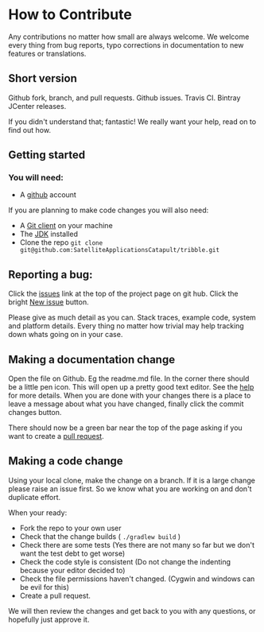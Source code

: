 # How to Contribute

Any contributions no matter how small are always welcome. We welcome every thing from bug reports, typo corrections in 
documentation to new features or translations. 

## Short version
Github fork, branch, and pull requests. Github issues. Travis CI. Bintray JCenter releases.

If you didn't understand that; fantastic! We really want your help, read on to find out how.

## Getting started

### You will need: 
* A [github](https://github.com/) account

If you are planning to make code changes you will also need: 

* A [Git client](https://git-scm.com/book/en/v2/Getting-Started-Installing-Git) on your machine
* The [JDK](https://docs.oracle.com/javase/8/docs/technotes/guides/install/install_overview.html) installed 
* Clone the repo `git clone git@github.com:SatelliteApplicationsCatapult/tribble.git`
 
## Reporting a bug:
Click the [issues](https://github.com/SatelliteApplicationsCatapult/tribble/issues) link at the top of the project page 
on git hub. Click the bright [New issue](https://github.com/SatelliteApplicationsCatapult/tribble/issues/new) button. 

Please give as much detail as you can. Stack traces, example code, system and platform details. Every thing no matter how
trivial may help tracking down whats going on in your case.

## Making a documentation change

Open the file on Github. Eg the readme.md file. In the corner there should be a little pen icon. This will open up a 
pretty good text editor. See the [help](https://help.github.com/categories/writing-on-github/) for more details. When 
you are done with your changes there is a place to leave a message about what you have changed, finally click the commit 
changes button. 

There should now be a green bar near the top of the page asking if you want to create a 
[pull request](https://help.github.com/articles/about-pull-requests/).

## Making a code change

Using your local clone, make the change on a branch. If it is a large change please raise an issue first. So we know what you are 
working on and don't duplicate effort. 

When your ready:
* Fork the repo to your own user
* Check that the change builds ( `./gradlew build` )
* Check there are some tests (Yes there are not many so far but we don't want the test debt to get worse)
* Check the code style is consistent (Do not change the indenting because your editor decided to)
* Check the file permissions haven't changed. (Cygwin and windows can be evil for this)
* Create a pull request.

We will then review the changes and get back to you with any questions, or hopefully just approve it.
